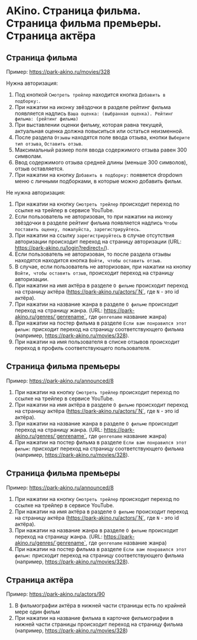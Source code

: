 # AKino. Страница фильма. Страница фильма премьеры. Страница актёра

## Страница фильма

Пример: https://park-akino.ru/movies/328

Нужна авторизация:
1. Под кнопкой `Смотреть трейлер` находится кнопка `Добавить в подборку:`.
2. При нажатии на иконку звёздочки в разделе рейтинг фильма появляется надпись `Ваша оценка: (выбранная оценка). Рейтинг фильма: (рейтинг фильма)`
3. При выставлении оценки фильму, которая равна текущей, актуальная оценка должна повыситься или остаться неизменной.
4. После раздела `Отзывы` находятся поле ввода отзыва, кнопки `Выберите тип отзыва`, `Оставить отзыв`.
5. Максимальный размер поля ввода содержимого отзыва равен 300 символам.
6. Ввод содержимого отзыва средней длины (меньше 300 символов), отзыв оставляется.
7. При нажатии на кнопку `Добавить в подборку:` появяется dropdown меню с личными подборками, в которые можно добавить фильм.

Не нужна авторизация:
1. При нажатии на кнопку `Смотреть трейлер` происходит переход по ссылке на трейлер в сервисе YouTube.
2. Если пользователь не авторизован, то при нажатии на иконку звёздочки в разделе рейтинг фильма появляется надпись `Чтобы поставить оценку, пожалуйста, зарегистрируйтесь`.
3.  При нажатии на ссылку `зарегистрируйтесь` в случае отсутствия авторизации происходит переход на страницу авторизации (URL: https://park-akino.ru/login?redirect=/).
4.  Если пользователь не авторизован, то после раздела отзывы находятся находится кнопка `Войти, чтобы оставить отзыв`.
5.  В случае, если пользователь не авторизован, при нажатии на кнопку `Войти, чтобы оставить отзыв`, происходит переход на страницу авторизации.
6.  При нажатии на имя актёра в разделе `О фильме` происходит переход на страницу актёра (https://park-akino.ru/actors/`N`, где `N` - это id актёра).
7.  При нажатии на название жанра в разделе `О фильме` происходит переход на страницу жанра. (URL: https://park-akino.ru/genres/`genrename`, где `genrename` название жанра)
8.  При нажатии на постер фильма в разделе `Если вам понравился этот фильм:` присходит переход на страницу соответствующего фильма (например, https://park-akino.ru/movies/328).
9.  При нажатии на имя пользователя в списке отзывов происходит переход в профиль соответствующего пользователя.

## Страница фильма премьеры

Пример: https://park-akino.ru/announced/8

1. При нажатии на кнопку `Смотреть трейлер` происходит переход по ссылке на трейлер в сервисе YouTube.
2.  При нажатии на имя актёра в разделе `О фильме` происходит переход на страницу актёра (https://park-akino.ru/actors/`N`, где `N` - это id актёра).
3.  При нажатии на название жанра в разделе `О фильме` происходит переход на страницу жанра. (URL: https://park-akino.ru/genres/`genrename`, где `genrename` название жанра)
4.  При нажатии на постер фильма в разделе `Если вам понравился этот фильм:` присходит переход на страницу соответствующего фильма (например, https://park-akino.ru/movies/328).

## Страница фильма премьеры

Пример: https://park-akino.ru/announced/8

1. При нажатии на кнопку `Смотреть трейлер` происходит переход по ссылке на трейлер в сервисе YouTube.
2.  При нажатии на имя актёра в разделе `О фильме` происходит переход на страницу актёра (https://park-akino.ru/actors/`N`, где `N` - это id актёра).
3.  При нажатии на название жанра в разделе `О фильме` происходит переход на страницу жанра. (URL: https://park-akino.ru/genres/`genrename`, где `genrename` название жанра)
4.  При нажатии на постер фильма в разделе `Если вам понравился этот фильм:` присходит переход на страницу соответствующего фильма (например, https://park-akino.ru/movies/328).


## Страница актёра

Пример: https://park-akino.ru/actors/90

1. В фильмографии актёра в нижней части страницы есть по крайней мере один фильм
2. При нажатии на название фильма в карточке фильмографии в нижней части страницы происходит переход на страницу фильма (например, https://park-akino.ru/movies/328)
